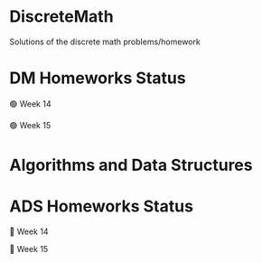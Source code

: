 # DiscreteMath
Solutions of the discrete math problems/homework
# DM Homeworks Status
🟢 Week 14

🟢 Week 15
# Algorithms and Data Structures 
# ADS Homeworks Status
🔴 Week 14

🔴 Week 15
